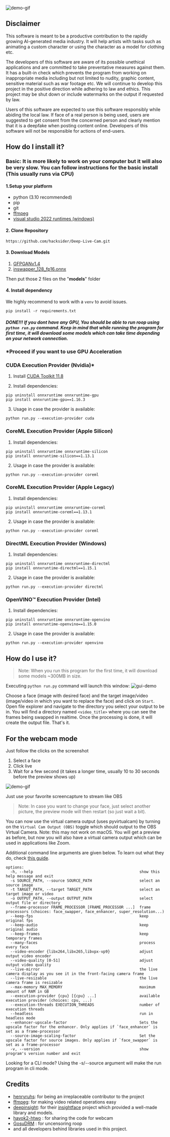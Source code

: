 ![demo-gif](demo.gif)


## Disclaimer
This software is meant to be a productive contribution to the rapidly growing AI-generated media industry. It will help artists with tasks such as animating a custom character or using the character as a model for clothing etc.

The developers of this software are aware of its possible unethical applications and are committed to take preventative measures against them. It has a built-in check which prevents the program from working on inappropriate media including but not limited to nudity, graphic content, sensitive material such as war footage etc. We will continue to develop this project in the positive direction while adhering to law and ethics. This project may be shut down or include watermarks on the output if requested by law.

Users of this software are expected to use this software responsibly while abiding the local law. If face of a real person is being used, users are suggested to get consent from the concerned person and clearly mention that it is a deepfake when posting content online. Developers of this software will not be responsible for actions of end-users.

## How do I install it?


### Basic: It is more likely to work on your computer but it will also be very slow. You can follow instructions for the basic install (This usually runs via **CPU**)
#### 1.Setup your platform
-   python (3.10 recommended)
-   pip
-   git
-   [ffmpeg](https://www.youtube.com/watch?v=OlNWCpFdVMA) 
-   [visual studio 2022 runtimes (windows)](https://visualstudio.microsoft.com/visual-cpp-build-tools/)
#### 2. Clone Repository
    https://github.com/hacksider/Deep-Live-Cam.git

#### 3. Download Models

 1. [GFPGANv1.4](https://huggingface.co/hacksider/deep-live-cam/resolve/main/GFPGANv1.4.pth)
 2. [inswapper_128_fp16.onnx](https://huggingface.co/hacksider/deep-live-cam/resolve/main/inswapper_128.onnx)

Then put those 2 files on the "**models**" folder

#### 4. Install dependency
We highly recommend to work with a  `venv`  to avoid issues.
```
pip install -r requirements.txt
```
##### DONE!!! If you dont have any GPU, You should be able to run roop using `python run.py` command. Keep in mind that while running the program for first time, it will download some models which can take time depending on your network connection.

### *Proceed if you want to use GPU Acceleration
### CUDA Execution Provider (Nvidia)*

1.  Install  [CUDA Toolkit 11.8](https://developer.nvidia.com/cuda-11-8-0-download-archive)
    
2.  Install dependencies:
    

```
pip uninstall onnxruntime onnxruntime-gpu
pip install onnxruntime-gpu==1.16.3

```

3.  Usage in case the provider is available:

```
python run.py --execution-provider cuda

```

### [](https://github.com/s0md3v/roop/wiki/2.-Acceleration#coreml-execution-provider-apple-silicon)CoreML Execution Provider (Apple Silicon)

1.  Install dependencies:

```
pip uninstall onnxruntime onnxruntime-silicon
pip install onnxruntime-silicon==1.13.1

```

2.  Usage in case the provider is available:

```
python run.py --execution-provider coreml

```

### [](https://github.com/s0md3v/roop/wiki/2.-Acceleration#coreml-execution-provider-apple-legacy)CoreML Execution Provider (Apple Legacy)

1.  Install dependencies:

```
pip uninstall onnxruntime onnxruntime-coreml
pip install onnxruntime-coreml==1.13.1

```

2.  Usage in case the provider is available:

```
python run.py --execution-provider coreml

```

### [](https://github.com/s0md3v/roop/wiki/2.-Acceleration#directml-execution-provider-windows)DirectML Execution Provider (Windows)

1.  Install dependencies:

```
pip uninstall onnxruntime onnxruntime-directml
pip install onnxruntime-directml==1.15.1

```

2.  Usage in case the provider is available:

```
python run.py --execution-provider directml

```

### [](https://github.com/s0md3v/roop/wiki/2.-Acceleration#openvino-execution-provider-intel)OpenVINO™ Execution Provider (Intel)

1.  Install dependencies:

```
pip uninstall onnxruntime onnxruntime-openvino
pip install onnxruntime-openvino==1.15.0

```

2.  Usage in case the provider is available:

```
python run.py --execution-provider openvino
```

## How do I use it?
> Note: When you run this program for the first time, it will download some models ~300MB in size.

Executing `python run.py` command will launch this window:
![gui-demo](instruction.png)

Choose a face (image with desired face) and the target image/video (image/video in which you want to replace the face) and click on `Start`. Open file explorer and navigate to the directory you select your output to be in. You will find a directory named `<video_title>` where you can see the frames being swapped in realtime. Once the processing is done, it will create the output file. That's it.

## For the webcam mode
Just follow the clicks on the screenshot
1. Select a face
2. Click live
3. Wait for a few second (it takes a longer time, usually 10 to 30 seconds before the preview shows up)

![demo-gif](demo.gif)

Just use your favorite screencapture to stream like OBS
> Note: In case you want to change your face, just select another picture, the preview mode will then restart (so just wait a bit).

You can now use the virtual camera output (uses pyvirtualcam) by turning on the `Virtual Cam Output (OBS)` toggle which should output to the OBS Virtual Camera. Note: this may not work on macOS. You will get a preview as before, but now you will also have a virtual camera output which can be used in applications like Zoom.

Additional command line arguments are given below. To learn out what they do, check [this guide](https://github.com/s0md3v/roop/wiki/Advanced-Options).

```
options:
  -h, --help                                               show this help message and exit
  -s SOURCE_PATH, --source SOURCE_PATH                     select an source image
  -t TARGET_PATH, --target TARGET_PATH                     select an target image or video
  -o OUTPUT_PATH, --output OUTPUT_PATH                     select output file or directory
  --frame-processor FRAME_PROCESSOR [FRAME_PROCESSOR ...]  frame processors (choices: face_swapper, face_enhancer, super_resolution...)
  --keep-fps                                               keep original fps
  --keep-audio                                             keep original audio
  --keep-frames                                            keep temporary frames
  --many-faces                                             process every face
  --video-encoder {libx264,libx265,libvpx-vp9}             adjust output video encoder
  --video-quality [0-51]                                   adjust output video quality
  --live-mirror                                            the live camera display as you see it in the front-facing camera frame
  --live-resizable                                         the live camera frame is resizable
  --max-memory MAX_MEMORY                                  maximum amount of RAM in GB
  --execution-provider {cpu} [{cpu} ...]                   available execution provider (choices: cpu, ...)
  --execution-threads EXECUTION_THREADS                    number of execution threads
  --headless                                               run in headless mode
  --enhancer-upscale-factor                                Sets the upscale factor for the enhancer. Only applies if `face_enhancer` is set as a frame-processor
  --source-image-scaling-factor                            Set the upscale factor for source images. Only applies if `face_swapper` is set as a frame-processor
  -v, --version                                            show program's version number and exit
```

Looking for a CLI mode? Using the -s/--source argument will make the run program in cli mode.

## Credits
- [henryruhs](https://github.com/henryruhs): for being an irreplaceable contributor to the project
- [ffmpeg](https://ffmpeg.org/): for making video related operations easy
- [deepinsight](https://github.com/deepinsight): for their [insightface](https://github.com/deepinsight/insightface) project which provided a well-made library and models.
- [havok2-htwo](https://github.com/havok2-htwo) : for sharing the code for webcam
- [GosuDRM](https://github.com/GosuDRM/nsfw-roop) : for uncensoring roop
- and all developers behind libraries used in this project.
